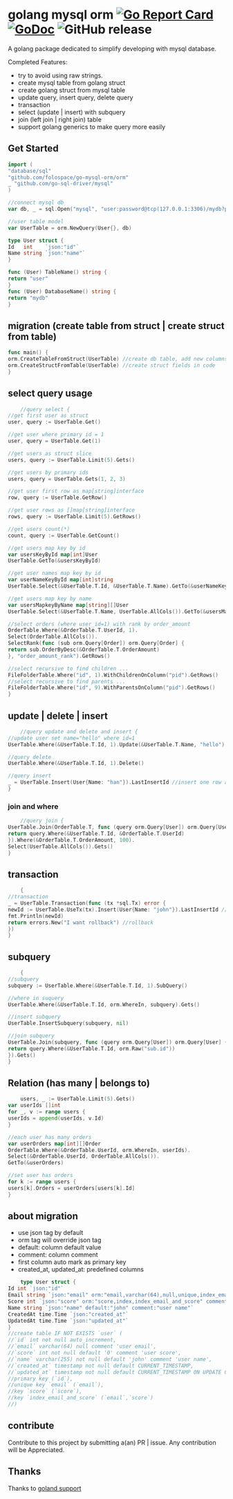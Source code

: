 # golang mysql orm [![Go Report Card](https://goreportcard.com/badge/github.com/beatlabs/harvester)](https://goreportcard.com/report/github.com/folospace/go-mysql-orm) [![GoDoc](https://godoc.org/github.com/folospace/go-mysql-orm?status.svg)](https://godoc.org/github.com/folospace/go-mysql-orm) ![GitHub release](https://img.shields.io/github/v/release/folospace/go-mysql-orm.svg)

A golang package dedicated to simplify developing with mysql database.

Completed Features:

- try to avoid using raw strings.
- create mysql table from golang struct
- create golang struct from mysql table
- update query, insert query, delete query
- transaction
- select (update | insert) with subquery
- join (left join | right join) table
- support golang generics to make query more easily

## Get Started

```go
import (
"database/sql"
"github.com/folospace/go-mysql-orm/orm"
_ "github.com/go-sql-driver/mysql"
)

//connect mysql db
var db, _ = sql.Open("mysql", "user:password@tcp(127.0.0.1:3306)/mydb?parseTime=true&charset=utf8mb4&loc=Asia%2FShanghai")

//user table model
var UserTable = orm.NewQuery(User{}, db)

type User struct {
Id   int    `json:"id"`
Name string `json:"name"`
}

func (User) TableName() string {
return "user"
}
func (User) DatabaseName() string {
return "mydb"
}
```

## migration (create table from struct | create struct from table)

```go
func main() {
orm.CreateTableFromStruct(UserTable) //create db table, add new columns if table already exist.
orm.CreateStructFromTable(UserTable) //create struct fields in code
}        
```

## select query usage

```go
    //query select {
//get first user as struct
user, query := UserTable.Get()

//get user where primary id = 1
user, query = UserTable.Get(1)

//get users as struct slice
users, query := UserTable.Limit(5).Gets()

//get users by primary ids
users, query = UserTable.Gets(1, 2, 3)

//get user first row as map[string]interface
row, query := UserTable.GetRow()

//get user rows as []map[string]interface
rows, query := UserTable.Limit(5).GetRows()

//get users count(*)
count, query := UserTable.GetCount()

//get users map key by id
var usersKeyById map[int]User
UserTable.GetTo(&usersKeyById)

//get user names map key by id
var userNameKeyById map[int]string
UserTable.Select(&UserTable.T.Id, &UserTable.T.Name).GetTo(&userNameKeyById)

//get users map key by name
var usersMapkeyByName map[string][]User
UserTable.Select(&UserTable.T.Name, UserTable.AllCols()).GetTo(&usersMapkeyByName)

//select orders (where user_id=1) with rank by order_amount
OrderTable.Where(&OrderTable.T.UserId, 1).
Select(OrderTable.AllCols()).
SelectRank(func (sub orm.Query[Order]) orm.Query[Order] {
return sub.OrderByDesc(&OrderTable.T.OrderAmount)
}, "order_amount_rank").GetRows()

//select recursive to find children ...
FileFolderTable.Where("id", 1).WithChildrenOnColumn("pid").GetRows()
//select recursive to find parents ...
FileFolderTable.Where("id", 9).WithParentsOnColumn("pid").GetRows()
}
```

## update | delete | insert

```go
    //query update and delete and insert {
//update user set name="hello" where id=1
UserTable.Where(&UserTable.T.Id, 1).Update(&UserTable.T.Name, "hello")

//query delete
UserTable.Where(&UserTable.T.Id, 1).Delete()

//query insert
_ = UserTable.Insert(User{Name: "han"}).LastInsertId //insert one row and get id
}
```

### join and where

```go
    //query join {
UserTable.Join(OrderTable.T, func (query orm.Query[User]) orm.Query[User] {
return query.Where(&UserTable.T.Id, &OrderTable.T.UserId)
}).Where(&OrderTable.T.OrderAmount, 100).
Select(UserTable.AllCols()).Gets()
}
```

## transaction

```go
    {
//transaction
_ = UserTable.Transaction(func (tx *sql.Tx) error {
newId := UserTable.UseTx(tx).Insert(User{Name: "john"}).LastInsertId //insert
fmt.Println(newId)
return errors.New("I want rollback") //rollback
})
}
```

## subquery

```go
    {
//subquery
subquery := UserTable.Where(&UserTable.T.Id, 1).SubQuery()

//where in suquery
UserTable.Where(&UserTable.T.Id, orm.WhereIn, subquery).Gets()

//insert subquery
UserTable.InsertSubquery(subquery, nil)

//join subquery
UserTable.Join(subquery, func (query orm.Query[User]) orm.Query[User] {
return query.Where(&UserTable.T.Id, orm.Raw("sub.id"))
}).Gets()
}
```

## Relation (has many | belongs to)

```go
    users, _ := UserTable.Limit(5).Gets()
var userIds []int
for _, v := range users {
userIds = append(userIds, v.Id)
}

//each user has many orders
var userOrders map[int][]Order
OrderTable.Where(&OrderTable.UserId, orm.WhereIn, userIds).
Select(&OrderTable.UserId, OrderTable.AllCols()).
GetTo(&userOrders)

//set user has orders
for k := range users {
users[k].Orders = userOrders[users[k].Id]
}
```

## about migration

- use json tag by default
- orm tag will override json tag
- default: column default value
- comment: column comment
- first column auto mark as primary key
- created_at, updated_at: predefined columns

```go
    type User struct {
Id int `json:"id"`
Email string `json:"email" orm:"email,varchar(64),null,unique,index_email_and_score" comment:"user email"`
Score int `json:"score" orm:"score,index,index_email_and_score" comment:"user score"`
Name string `json:"name" default:"john" comment:"user name"`
CreatedAt time.Time `json:"created_at"`
UpdatedAt time.Time `json:"updated_at"`
}
//create table IF NOT EXISTS `user` (
//`id` int not null auto_increment,
//`email` varchar(64) null comment 'user email',
//`score` int not null default '0' comment 'user score',
//`name` varchar(255) not null default 'john' comment 'user name',
//`created_at` timestamp not null default CURRENT_TIMESTAMP,
//`updated_at` timestamp not null default CURRENT_TIMESTAMP ON UPDATE CURRENT_TIMESTAMP,
//primary key (`id`),
//unique key `email` (`email`),
//key `score` (`score`),
//key `index_email_and_score` (`email`,`score`)
//) 
```

## contribute

Contribute to this project by submitting a(an) PR | issue. Any contribution will be Appreciated.

## Thanks

Thanks to [goland support](https://jb.gg/OpenSourceSupport)